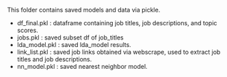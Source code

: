 This folder contains saved models and data via pickle. </br>
- df_final.pkl : dataframe containing job titles, job descriptions, and topic scores.
- jobs.pkl : saved subset df of job_titles
- lda_model.pkl : saved lda_model results.
- link_list.pkl : saved job links obtained via webscrape, used to extract job titles and job descriptions.
- nn_model.pkl : saved nearest neighbor model. 